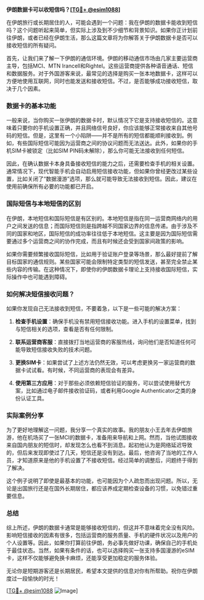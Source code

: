 **伊朗数据卡可以收短信吗？[[TG💪+ @esim1088](https://t.me/s/esim1088)]**

在伊朗旅行或长期居住的人，可能会遇到一个问题：我在伊朗的数据卡能收到短信吗？这个问题听起来简单，但实际上涉及到不少细节和背景知识。如果你正计划前往伊朗，或者已经在伊朗生活，那么这篇文章将为你解答关于伊朗数据卡是否可以接收短信的所有疑问。

首先，让我们来了解一下伊朗的通信环境。伊朗的移动通信市场由几家主要运营商主导，包括MCI、MTN Irancell和Rightel。这些运营商提供各种语音通话、短信和数据服务。对于外国游客来说，最常见的选择是购买一张本地数据卡，这样可以方便地使用互联网，同时也能发送和接收短信。不过，是否能够成功接收短信，取决于几个因素。

### 数据卡的基本功能

一般来说，当你购买一张伊朗的数据卡时，默认情况下它是支持接收短信的。这意味着只要你的手机设置正确，并且网络信号良好，你应该能够正常接收来自其他号码的短信。但是，这里有一个小陷阱——并不是所有的短信都能顺利接收到。例如，有些国际短信可能因为运营商之间的协议问题而无法送达。此外，如果你的手机SIM卡被锁定（比如SIM PIN码未解除），那么你可能无法接收到任何短信。

因此，在确认数据卡本身具备接收短信的能力之后，还需要检查手机的相关设置。通常情况下，现代智能手机会自动启用短信接收功能，但如果你曾经更改过某些设置，比如关闭了“数据漫游”选项，那么就可能导致无法接收到短信。因此，建议在使用前确保所有必要的功能都已开启。

### 国际短信与本地短信的区别

在伊朗，本地短信和国际短信是有区别的。本地短信是指在同一运营商网络内的用户之间发送的信息；而国际短信则是指跨越不同国家边界的信息传递。由于涉及不同的国家和地区，国际短信的成功率往往低于本地短信。这主要是因为国际短信需要通过多个运营商之间的协作完成，而且有时候还会受到国家间政策的影响。

如果你需要频繁接收国际短信，比如用于验证账户登录等场景，那么最好提前了解目标国家的通信规则。某些国家可能会限制特定类型的短信发送，甚至完全禁止某些内容的传输。在这种情况下，即使你的伊朗数据卡理论上支持接收国际短信，实际操作中也可能遇到障碍。

### 如何解决短信接收问题？

如果你发现自己无法接收到短信，不要着急，以下是一些可能的解决方案：

1. **检查手机设置**：确保手机没有禁用短信接收功能。进入手机的设置菜单，找到与短信相关的选项，查看是否有任何限制。
   
2. **联系运营商客服**：直接拨打当地运营商的客服热线，询问他们是否知道任何可能导致短信接收失败的技术问题。

3. **更换SIM卡**：如果尝试了上述方法仍然无效，可以考虑更换另一家运营商的数据卡试试看。有时候，不同运营商的表现会有差异。

4. **使用第三方应用**：对于那些必须依赖短信验证的服务，可以尝试使用替代方案，比如通过电子邮件接收验证码，或者利用Google Authenticator之类的身份认证工具。

### 实际案例分享

为了更好地理解这一问题，我分享一个真实的故事。我的朋友小王去年去伊朗旅游，他在机场买了一张MCI的数据卡，准备用来导航和上网。然而，当他试图接收来自国内朋友的短信时，却发现怎么也看不到消息。起初他认为是网络延迟导致的，但后来发现即使过了几天，短信还是没有到达。最后，他咨询了当地的工作人员，才知道原来是他的手机设置了不接收短信。经过简单的调整后，问题终于得到了解决。

这个例子说明了即使是最基本的功能，也可能因为个人疏忽而出现问题。所以，无论是出国旅行还是在国外长期居住，都应该养成定期检查设备的习惯，以免错过重要信息。

### 总结

综上所述，伊朗的数据卡通常是能够接收短信的，但这并不意味着完全没有风险。影响短信接收的因素有很多，包括运营商的服务质量、手机的硬件状况以及用户的个人设置等。因此，如果你打算前往伊朗，务必事先做好功课，确保自己的手机处于最佳状态。当然，如果有条件的话，也可以选择购买一张支持多国漫游的eSIM卡，这样不仅能够避免换卡麻烦，还能享受更加稳定的服务体验。

无论你是短期游客还是长期居民，希望本文提供的信息对你有所帮助。祝你在伊朗度过一段愉快的时光！

[[TG💪+ @esim1088](https://t.me/s/esim1088) ![Image](https://i.postimg.cc/4NQfJmqS/Snipaste-2025-05-13-00-14-12.png)]